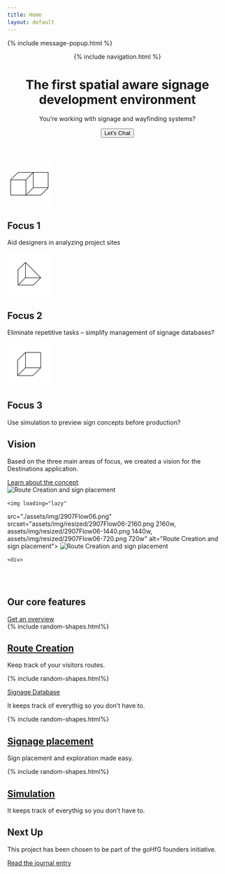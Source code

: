 ```yaml
---
title: Home
layout: default
---
```

{% include message-popup.html %}

<header class="header-hero header">
    {% include navigation.html %}
    <div class="hero-content">
        <h1 class="heading-hero">The first spatial aware signage development environment</h1>
        <p class="text-subtitle">You’re working with signage and wayfinding systems? </p>
        <button class="button button-black" onclick="toggleChat()"><span>Let's Chat</span></button>
    </div>
</header>

<section class="focus grid-3 grid-3-divider section-yellow">
    <div class="content-box-small">
        <img height="100" width="100" src="assets/img/shapes/shape-1.svg" alt=""/>
        <h2 class="heading-h4">Focus 1</h2>
        <p class="">Aid designers in analyzing project sites</p>
    </div>
    <div class="content-box-small">
        <img height="100" width="100" src="assets/img/shapes/shape-2.svg" alt=""/>
        <h2 class="heading-h4">Focus 2</h2>
        <p class="">Eliminate repetitive tasks – simplify management of signage databases?</p>
    </div>
    <div class="content-box-small">
        <img height="100" width="100" src="assets/img/shapes/shape-3.svg" alt=""/>
        <h2 class="heading-h4">Focus 3</h2>
        <p class="">Use simulation to preview sign concepts before production?</p>
    </div>
</section>

<section class="vision">
    <div class="">
        <h2 class="heading-h4">Vision</h2>
        <p class="text-xlarge-sofia">Based on the three main areas of focus, we created a vision for the Destinations application.</p>
        <a class="button button-yellow" href="/concept"><span>Learn about the concept</span></a>
    </div>
</section>
<section class="features-collage section-yellow">
    <img loading="lazy" 
src="./assets/img/2907Flow16.png" srcset="assets/img/resized/2907Flow16-2160.png 2160w, assets/img/resized/2907Flow16-1440.png 1440w, assets/img/resized/2907Flow16-720.png 720w" 
alt="Route Creation and sign placement">

    <img loading="lazy" 
src="./assets/img/2907Flow06.png" srcset="assets/img/resized/2907Flow06-2160.png 2160w, assets/img/resized/2907Flow06-1440.png 1440w, assets/img/resized/2907Flow06-720.png 720w"
alt="Route Creation and sign placement">
<img loading="lazy" src="./assets/img/new_sign.png" srcset="assets/img/resized/new_sign-516.png 516w, assets/img/resized/new_sign-344.png 344w, assets/img/resized/new_sign-172.png 172w" alt="Route Creation and sign placement">

    <div>
<img loading="lazy" src="./assets/img/database.png" srcset="assets/img/resized/database-411.png 411w, assets/img/resized/database-274.png 274w, assets/img/resized/database-137.png 137w" alt="">
    </div>
    <div>
<img loading="lazy" src="./assets/img/route.png" srcset="assets/img/resized/route-411.png 411w, assets/img/resized/route-274.png 274w, assets/img/resized/route-137.png 137w" alt="">
</div>
</section>
<section class="insert-section section-white">
    <h1 class="text-xlarge-sofia">Our core features</h1>
    <a class="button button-black" href="features.html"><span>Get an overview</span></a>
</section>

<section class="feature-grid section-white grid-2 grid-2-divider">
    <div class="feature-grid-item content-box-small">
        {% include random-shapes.html%}
        <h2 class="heading-h4"><a href="/features.html#Route">Route Creation</a></h2>
        <p>Keep track of your visitors routes.</p>
    </div>
    <div class="feature-grid-item content-box-small">
        {% include random-shapes.html%}
        <p class="heading-h4"><a href="/features.html#Database">Signage Database</a></p>
        <p>It keeps track of everythig so you don’t have to.</p>
    </div>
    <div class="feature-grid-item content-box-small">
        {% include random-shapes.html%}
        <h2 class="heading-h4"><a href="/features.html#Placement">Signage placement</a></h2>
        <p>Sign placement and exploration made easy.</p>
    </div>
    <div class="feature-grid-item content-box-small">
        {% include random-shapes.html%}
        <h2 class="heading-h4"><a href="/features.html#Simulation">Simulation</a></h2>
        <p>It keeps track of everythig so you don’t have to.</p>
    </div>
</section>

<section class="insert-section section-green">
    <div>
        <h2 class="heading-h4">Next Up</h2>
        <p>This project has been chosen to be part of the goHfG founders initiative. </p>
    </div>
    <a class="button button-black" href="{% post_url 2020-10-11-gohfg %}
"><span>Read the journal entry</span></a>
</section>
